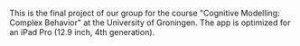 This is the final project of our group for the course "Cognitive Modelling: Complex Behavior" at the University of Groningen. The app is optimized for an iPad Pro (12.9 inch, 4th generation).
